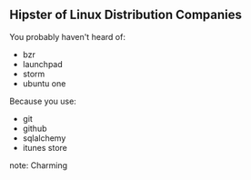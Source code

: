 ##  Hipster of Linux Distribution Companies

You probably haven't heard of:

 - bzr
 - launchpad
 - storm
 - ubuntu one

Because you use:

 - git
 - github
 - sqlalchemy
 - itunes store


note:
    Charming
